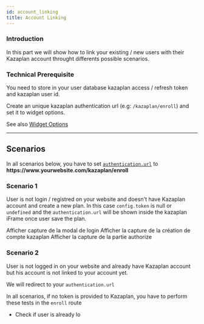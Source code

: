 ```yaml
---
id: account_linking
title: Account Linking
---
```


### Introduction

In this part we will show how to link your existing / new users with
their Kazaplan account throught differents possible scenarios.

### Technical Prerequisite

You need to store in your user database kazaplan access / refresh token
and kazaplan user id.

Create an unique kazaplan authentication url (e.g: `/kazaplan/enroll`) and set it to widget options.

See also [Widget Options](widget.md#options)

---

## Scenarios

In all scenarios below, you have to set [`authentication.url`](widget.md#options) to **ht<span>tps://w</span>ww.yourwebsite.com/kazaplan/enroll**

### Scenario 1

User is not login / registred on your website and doesn't have Kazaplan
account and create a new plan. In this case `config.token` is null or
`undefined` and the `authentication.url` will be shown inside the
kazaplan iFrame once user save the plan.

Afficher capture de la modal de login Afficher la capture de la création
de compte kazaplan Afficher la capture de la partie authorize

### Scenario 2

User is not logged in on your website and already have Kazaplan account
but his account is not linked to your account yet.

We will redirect to your `authentication.url`

In all scenarios, if no token is provided to Kazaplan, you have to
perform these tests in the `enroll` route

-   Check if user is already lo
